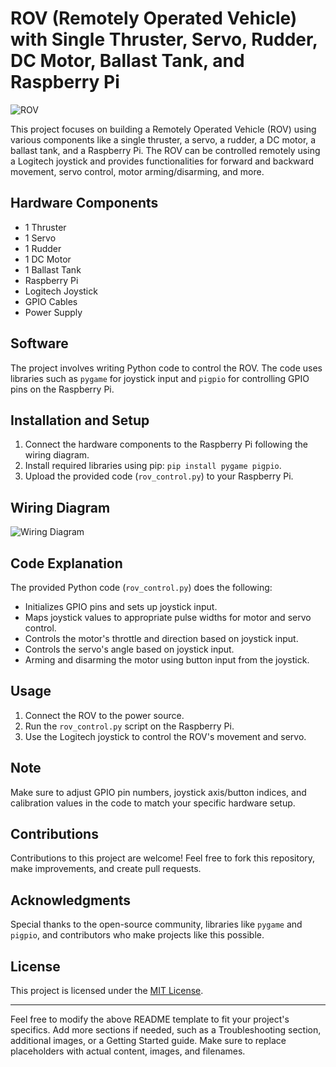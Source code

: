 # ROV (Remotely Operated Vehicle) with Single Thruster, Servo, Rudder, DC Motor, Ballast Tank, and Raspberry Pi

![ROV](rov_image.jpg) <!-- Replace with an actual image of your ROV -->

This project focuses on building a Remotely Operated Vehicle (ROV) using various components like a single thruster, a servo, a rudder, a DC motor, a ballast tank, and a Raspberry Pi. The ROV can be controlled remotely using a Logitech joystick and provides functionalities for forward and backward movement, servo control, motor arming/disarming, and more.

## Hardware Components
- 1 Thruster
- 1 Servo
- 1 Rudder
- 1 DC Motor
- 1 Ballast Tank
- Raspberry Pi
- Logitech Joystick
- GPIO Cables
- Power Supply

## Software
The project involves writing Python code to control the ROV. The code uses libraries such as `pygame` for joystick input and `pigpio` for controlling GPIO pins on the Raspberry Pi.

## Installation and Setup
1. Connect the hardware components to the Raspberry Pi following the wiring diagram.
2. Install required libraries using pip: `pip install pygame pigpio`.
3. Upload the provided code (`rov_control.py`) to your Raspberry Pi.

## Wiring Diagram
![Wiring Diagram](wiring_diagram.jpg) <!-- Replace with an actual wiring diagram -->

## Code Explanation
The provided Python code (`rov_control.py`) does the following:

- Initializes GPIO pins and sets up joystick input.
- Maps joystick values to appropriate pulse widths for motor and servo control.
- Controls the motor's throttle and direction based on joystick input.
- Controls the servo's angle based on joystick input.
- Arming and disarming the motor using button input from the joystick.

## Usage
1. Connect the ROV to the power source.
2. Run the `rov_control.py` script on the Raspberry Pi.
3. Use the Logitech joystick to control the ROV's movement and servo.

## Note
Make sure to adjust GPIO pin numbers, joystick axis/button indices, and calibration values in the code to match your specific hardware setup.

## Contributions
Contributions to this project are welcome! Feel free to fork this repository, make improvements, and create pull requests.

## Acknowledgments
Special thanks to the open-source community, libraries like `pygame` and `pigpio`, and contributors who make projects like this possible.

## License
This project is licensed under the [MIT License](LICENSE).

---

Feel free to modify the above README template to fit your project's specifics. Add more sections if needed, such as a Troubleshooting section, additional images, or a Getting Started guide. Make sure to replace placeholders with actual content, images, and filenames.
